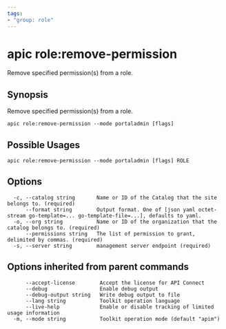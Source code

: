 ```yaml
---
tags:
- "group: role"
---
```

# apic role:remove-permission

Remove specified permission(s) from a role.

## Synopsis

Remove specified permission(s) from a role.

```
apic role:remove-permission --mode portaladmin [flags]
```

## Possible Usages

```
apic role:remove-permission --mode portaladmin [flags] ROLE
```

## Options

```
  -c, --catalog string       Name or ID of the Catalog that the site belongs to. (required)
      --format string        Output format. One of [json yaml octet-stream go-template=... go-template-file=...], defaults to yaml.
  -o, --org string           Name or ID of the organization that the catalog belongs to. (required)
      --permissions string   The list of permission to grant, delimited by commas. (required)
  -s, --server string        management server endpoint (required)
```

## Options inherited from parent commands

```
      --accept-license        Accept the license for API Connect
      --debug                 Enable debug output
      --debug-output string   Write debug output to file
      --lang string           Toolkit operation language
      --live-help             Enable or disable tracking of limited usage information
  -m, --mode string           Toolkit operation mode (default "apim")
```
